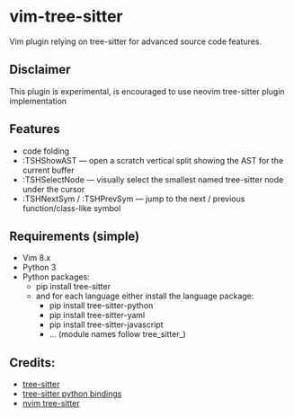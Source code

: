 # vim-tree-sitter

Vim plugin relying on tree-sitter for advanced source code features.

## Disclaimer

This plugin is experimental, is encouraged to use neovim tree-sitter plugin implementation

## Features
- code folding
- :TSHShowAST — open a scratch vertical split showing the AST for the current buffer
- :TSHSelectNode — visually select the smallest named tree-sitter node under the cursor
- :TSHNextSym / :TSHPrevSym — jump to the next / previous function/class-like symbol


## Requirements (simple)
- Vim 8.x
- Python 3
- Python packages:
  - pip install tree-sitter
  - and for each language either install the language package:
    - pip install tree-sitter-python
    - pip install tree-sitter-yaml
    - pip install tree-sitter-javascript
    - ... (module names follow tree_sitter_<language>)

## Credits:

- [tree-sitter](https://github.com/tree-sitter/tree-sitter)
- [tree-sitter python bindings](https://github.com/tree-sitter/py-tree-sitter)
- [nvim tree-sitter](https://github.com/nvim-treesitter/nvim-treesitter)
